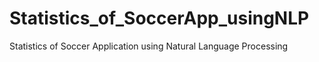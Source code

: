 Statistics_of_SoccerApp_usingNLP
================================

Statistics of Soccer Application using Natural Language Processing
